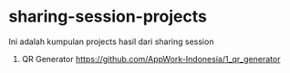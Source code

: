 # sharing-session-projects
Ini adalah kumpulan projects hasil dari sharing session

1. QR Generator https://github.com/AppWork-Indonesia/1_qr_generator
